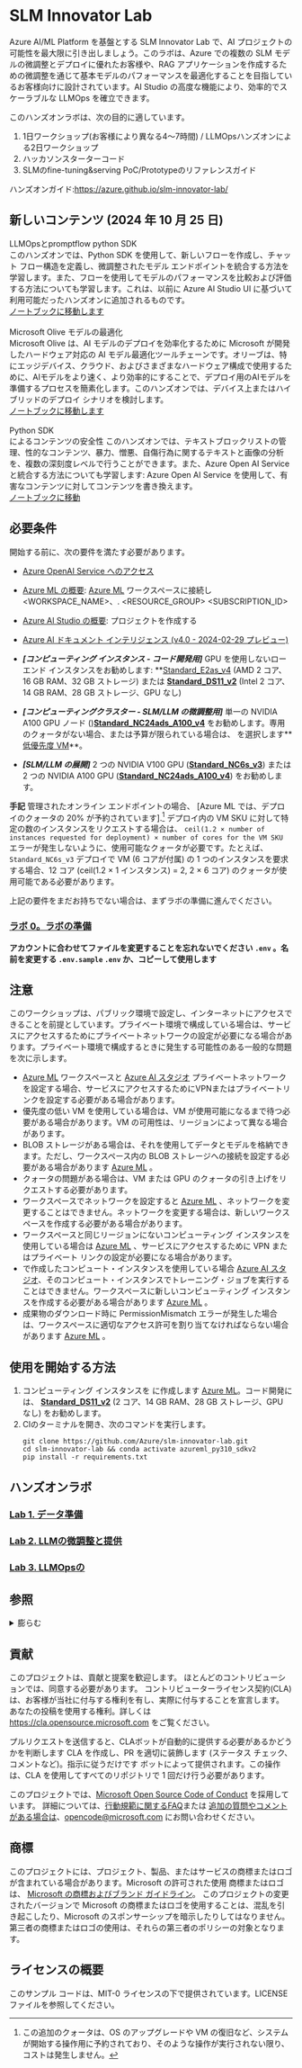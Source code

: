 # SLM Innovator Lab

Azure AI/ML Platform を基盤とする SLM Innovator Lab で、AI プロジェクトの可能性を最大限に引き出しましょう。このラボは、Azure での複数の SLM モデルの微調整とデプロイに優れたお客様や、RAG アプリケーションを作成するための微調整を通じて基本モデルのパフォーマンスを最適化することを目指しているお客様向けに設計されています。AI Studio の高度な機能により、効率的でスケーラブルな LLMOps を確立できます。

このハンズオンラボは、次の目的に適しています。

1. 1日ワークショップ(お客様により異なる4〜7時間) / LLMOpsハンズオンによる2日ワークショップ
2. ハッカソンスターターコード
3. SLMのfine-tuning&serving PoC/Prototypeのリファレンスガイド

ハンズオンガイド:https://azure.github.io/slm-innovator-lab/

## 新しいコンテンツ (2024 年 10 月 25 日)
 LLMOpsとpromptflow python SDK<br>
このハンズオンでは、Python SDK を使用して、新しいフローを作成し、チャット フロー構造を定義し、微調整されたモデル エンドポイントを統合する方法を学習します。また、フローを使用してモデルのパフォーマンスを比較および評価する方法についても学習します。これは、以前に Azure AI Studio UI に基づいて利用可能だったハンズオンに追加されるものです。
<br>
<a href="https://github.com/Azure/slm-innovator-lab/blob/main/3_llmops-aistudio/3_2_prototyping/promptflow_with_code.ipynb">ノートブックに移動します</a>
<br><br>
 Microsoft Olive モデルの最適化 <br>
Microsoft Olive は、AI モデルのデプロイを効率化するために Microsoft が開発したハードウェア対応の AI モデル最適化ツールチェーンです。オリーブは、特にエッジデバイス、クラウド、およびさまざまなハードウェア構成で使用するために、AIモデルをより速く、より効率的にすることで、デプロイ用のAIモデルを準備するプロセスを簡素化します。このハンズオンでは、デバイス上またはハイブリッドのデプロイ シナリオを検討します。
<br>
<a href="https://github.com/Azure/slm-innovator-lab/blob/main/2_slm-fine-tuning-mlstudio/phi3/3_optimization_olive.ipynb">ノートブックに移動します</a>
<br><br>
 Python SDK<br> によるコンテンツの安全性
このハンズオンでは、テキストブロックリストの管理、性的なコンテンツ、暴力、憎悪、自傷行為に関するテキストと画像の分析を、複数の深刻度レベルで行うことができます。また、Azure Open AI Service と統合する方法についても学習します: Azure Open AI Service を使用して、有害なコンテンツに対してコンテンツを書き換えます。
<br>
<a href="https://github.com/Azure/slm-innovator-lab/blob/main/3_llmops-aistudio/3_4_operationalizing/contentsafety_with_code.ipynb">ノートブックに移動</a>

## 必要条件
開始する前に、次の要件を満たす必要があります。

- [Azure OpenAI Service へのアクセス](https://go.microsoft.com/fwlink/?linkid=2222006)
- [Azure ML の概要](https://github.com/Azure/azureml-examples/tree/main/tutorials): [Azure ML] ワークスペースに接続し<WORKSPACE_NAME>、. <RESOURCE_GROUP> <SUBSCRIPTION_ID>
- [Azure AI Studio の概要](https://aka.ms/azureaistudio): プロジェクトを作成する
- [Azure AI ドキュメント インテリジェンス (v4.0 - 2024-02-29 プレビュー)](https://learn.microsoft.com/en-us/azure/ai-services/document-intelligence/overview?view=doc-intel-4.0.0)

- ***[コンピューティング インスタンス - コード開発用]*** GPU を使用しないローエンド インスタンスをお勧めします: **[Standard_E2as_v4] (AMD 2 コア、16 GB RAM、32 GB ストレージ) または **[Standard_DS11_v2]** (Intel 2 コア、14 GB RAM、28 GB ストレージ、GPU なし)  
- ***[コンピューティングクラスター - SLM/LLM の微調整用]*** 単一の NVIDIA A100 GPU ノード ()**[Standard_NC24ads_A100_v4]** をお勧めします。専用のクォータがない場合、または予算が限られている場合は、 を選択します**[低優先度 VM]**。
- ***[SLM/LLM の展開]*** 2 つの NVIDIA V100 GPU (**[Standard_NC6s_v3]**) または 2 つの NVIDIA A100 GPU (**[Standard_NC24ads_A100_v4]**) をお勧めします。 

**手記**
管理されたオンライン エンドポイントの場合、 [Azure ML では、デプロイのクォータの 20% が予約されています].[^1] デプロイ内の VM SKU に対して特定の数のインスタンスをリクエストする場合は、 `ceil(1.2 × number of instances requested for deployment) × number of cores for the VM SKU` エラーが発生しないように、使用可能なクォータが必要です。たとえば、 `Standard_NC6s_v3` デプロイで VM (6 コアが付属) の 1 つのインスタンスを要求する場合、12 コア (ceil(1.2 × 1 インスタンス) = 2, 2 × 6 コア) のクォータが使用可能である必要があります。  

上記の要件をまだお持ちでない場合は、まずラボの準備に進んでください。
### [ラボ 0。ラボの準備](0_lab_preparation)

**アカウントに合わせてファイルを変更することを忘れないでください `.env` 。名前を変更する `.env.sample` `.env` か、コピーして使用します**

## 注意
このワークショップは、パブリック環境で設定し、インターネットにアクセスできることを前提としています。プライベート環境で構成している場合は、サービスにアクセスするためにプライベートネットワークの設定が必要になる場合があります。プライベート環境で構成するときに発生する可能性のある一般的な問題を次に示します。
-  [Azure ML] ワークスペースと [Azure AI スタジオ] プライベートネットワークを設定する場合、サービスにアクセスするためにVPNまたはプライベートリンクを設定する必要がある場合があります。
- 優先度の低い VM を使用している場合は、VM が使用可能になるまで待つ必要がある場合があります。VM の可用性は、リージョンによって異なる場合があります。
- BLOB ストレージがある場合は、それを使用してデータとモデルを格納できます。ただし、ワークスペース内の BLOB ストレージへの接続を設定する必要がある場合があります [Azure ML] 。
- クォータの問題がある場合は、VM または GPU のクォータの引き上げをリクエストする必要があります。
- ワークスペースでネットワークを設定すると [Azure ML] 、ネットワークを変更することはできません。ネットワークを変更する場合は、新しいワークスペースを作成する必要がある場合があります。
- ワークスペースと同じリージョンにないコンピューティング インスタンスを使用している場合は [Azure ML] 、サービスにアクセスするために VPN またはプライベート リンクの設定が必要になる場合があります。
- で作成したコンピュート・インスタンスを使用している場合 [Azure AI スタジオ]、そのコンピュート・インスタンスでトレーニング・ジョブを実行することはできません。ワークスペースに新しいコンピューティング インスタンスを作成する必要がある場合があります [Azure ML] 。
- 成果物のダウンロード時に PermissionMismatch エラーが発生した場合は、ワークスペースに適切なアクセス許可を割り当てなければならない場合があります [Azure ML] 。

## 使用を開始する方法 
1. コンピューティング インスタンスを に作成します [Azure ML]。コード開発には、 **[Standard_DS11_v2]** (2 コア、14 GB RAM、28 GB ストレージ、GPU なし) をお勧めします。
2. CIのターミナルを開き、次のコマンドを実行します。 
    ```shell
    git clone https://github.com/Azure/slm-innovator-lab.git
    cd slm-innovator-lab && conda activate azureml_py310_sdkv2
    pip install -r requirements.txt
    ```

## ハンズオンラボ

### [Lab 1. データ準備](1_synthetic-qa-generation)
### [Lab 2. LLMの微調整と提供](2_slm-fine-tuning-mlstudio)
### [Lab 3. LLMOpsの](3_llmops-aistudio)

## 参照

<details markdown="block">
<summary>膨らむ</summary>

### データ準備
- [進化-指示](https://arxiv.org/pdf/2304.12244)
- [GLAN (一般化命令チューニング)](https://arxiv.org/pdf/2402.13064)
- [オートエボリューション-インストラクション](https://arxiv.org/pdf/2406.00770)
- [Azure Machine Learning の例](https://github.com/Azure/azureml-examples)

### SLMの微調整

#### ファイ-3/ファイ-3.5
- [Azure ML を使用した Small Language Model (SLM) Phi-3 の微調整](https://techcommunity.microsoft.com/t5/ai-machine-learning-blog/finetune-small-language-model-slm-phi-3-using-azure-machine/ba-p/4130399)
- [microsoft/Phi-3-mini-4k-instruct](https://huggingface.co/microsoft/Phi-3-mini-4k-instruct): これは Microsoft の公式 Phi-3-mini-4k-instruct モデルです。
- [microsoft/Phi-3-mini-128k-instruct](https://huggingface.co/microsoft/Phi-3-mini-128k-instruct): これは Microsoft の公式 Phi-3-mini-128k-instruct モデルです。
- [microsoft/Phi-3.5-mini-instruct](https://huggingface.co/microsoft/Phi-3.5-mini-instruct): これは Microsoft の公式 Phi-3.5-mini-instruct モデルです。
- [microsoft/Phi-3.5-MoE-instruct](https://huggingface.co/microsoft/Phi-3.5-MoE-instruct): これは Microsoft の公式 Phi-3.5-MoE-instruct モデルです。
- [KMMLU、CLIcK、HAE-RAEデータセットを用いたLLM/SLMモデルの韓国語能力評価](https://github.com/daekeun-ml/evaluate-llm-on-korean-dataset)
- [大国ML/ファイ-3-ミディアム-4k-インストラクション-ko-poc-v0.1](https://huggingface.co/daekeun-ml/Phi-3-medium-4k-instruct-ko-poc-v0.1)

#### Florence-2 (フィレンツェ 2)
- [Azure ML Python SDK と MLflow を使用した VQA (Visual Question Answering) の Florence-2 の微調整](https://techcommunity.microsoft.com/t5/ai-machine-learning-blog/fine-tuning-florence-2-for-vqa-visual-question-answering-using/ba-p/4181123)
- [抱きしめて顔のブログ - Finetune Florence-2 on DoCVQA](https://huggingface.co/blog/finetune-florence2)

### LLMOpsの
- [LLMOps with Prompt フロー (AI Studio と Azure Machine Learning の両方をサポート)](https://github.com/microsoft/llmops-promptflow-template)

</details>

## 貢献

このプロジェクトは、貢献と提案を歓迎します。 ほとんどのコントリビューションでは、同意する必要があります。
コントリビューターライセンス契約(CLA)は、お客様が当社に付与する権利を有し、実際に付与することを宣言します。
あなたの投稿を使用する権利。詳しくは https://cla.opensource.microsoft.com をご覧ください。

プルリクエストを送信すると、CLAボットが自動的に提供する必要があるかどうかを判断します
CLA を作成し、PR を適切に装飾します (ステータス チェック、コメントなど)。指示に従うだけです
ボットによって提供されます。この操作は、CLA を使用してすべてのリポジトリで 1 回だけ行う必要があります。

このプロジェクトでは、[Microsoft Open Source Code of Conduct](https://opensource.microsoft.com/codeofconduct/) を採用しています。
詳細については、[行動規範に関するFAQ](https://opensource.microsoft.com/codeofconduct/faq/)または
[ 追加の質問やコメントがある場合は](mailto:opencode@microsoft.com)、opencode@microsoft.com にお問い合わせください。

## 商標

このプロジェクトには、プロジェクト、製品、またはサービスの商標またはロゴが含まれている場合があります。Microsoft の許可された使用
商標またはロゴは、
[Microsoft の商標およびブランド ガイドライン](https://www.microsoft.com/en-us/legal/intellectualproperty/trademarks/usage/general)。
このプロジェクトの変更されたバージョンで Microsoft の商標またはロゴを使用することは、混乱を引き起こしたり、Microsoft のスポンサーシップを暗示したりしてはなりません。
第三者の商標またはロゴの使用は、それらの第三者のポリシーの対象となります。

## ライセンスの概要

このサンプル コードは、MIT-0 ライセンスの下で提供されています。LICENSE ファイルを参照してください。

[SLMイノベーターラボ]: https://github.com/Azure/slm-innovator-lab
[Azure OpenAI]: https://oai.azure.com/
[Azure ML]: https://ml.azure.com/
[Azure AI スタジオ]: https://ai.azure.com/
[Azure の GenAI エコシステム]: https://azure.microsoft.com/en-us/products/machine-learning/generative-ai
[ラボ1。データ準備]: https://azure.github.io/slm-innovator-lab/1_synthetic_data/
[ラボ 2.微調整と提供]: https://azure.github.io/slm-innovator-lab/2_fine-tuning/
[ラボ 3.LLMOpsの]: https://azure.github.io/slm-innovator-lab/3_llmops-aistudio/README.html
[Standard_DS11_v2]: https://learn.microsoft.com/azure/virtual-machines/sizes/memory-optimized/dv2-dsv2-series-memory
[Standard_E2as_v4]: https://learn.microsoft.com/en-us/azure/virtual-machines/sizes/memory-optimized/easv4-series
[Standard_NC24ads_A100_v4]: https://learn.microsoft.com/en-us/azure/virtual-machines/sizes/gpu-accelerated/nca100v4-series?tabs=sizebasic
[Standard_NC6s_v3]: https://learn.microsoft.com/azure/virtual-machines/sizes/gpu-accelerated/ncv3-series?tabs=sizebasic
[低優先度 VM]: https://learn.microsoft.com/en-us/azure/machine-learning/how-to-manage-optimize-cost?view=azureml-api-2#low-pri-vm

[^1]: この追加のクォータは、OS のアップグレードや VM の復旧など、システムが開始する操作用に予約されており、そのような操作が実行されない限り、コストは発生しません。